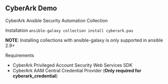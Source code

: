 ## CyberArk Demo
CyberArk Ansible Security Automation Collection

Installation `ansible-galaxy collection install cyberark.pas`

**NOTE**: Installing collections with ansible-galaxy is only supported in ansible 2.9+

Requirements
* CyberArk Privileged Account Security Web Services SDK
* CyberArk AAM Central Credential Provider (**Only required for cyberark_credential**)
